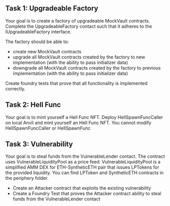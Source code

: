## Task 1: Upgradeable Factory

Your goal is to create a factory of upgradeable MockVault contracts. Complete the UpgradeableFactory contact such that it adheres to the IUpgradeableFactory interface. 

The factory should be able to:

* create new MockVault contracts
* upgrade all MockVault contracts created by the factory to new implementation (with the ability to pass initializer data)
* downgrade all MockVault contracts created by the factory to previous implementation (with the ability to pass initializer data)

Create foundry tests that prove that all functionality is implemented correctly.


## Task 2: Hell Func

Your goal is to mint yourself a Hell Func NFT. Deploy HellSpawnFuncCaller on local Anvil and mint yourself an Hell Func NFT. You cannot modify HellSpawnFuncCaller or HellSpawnFunc

## Task 3: Vulnerability

Your goal is to steal funds from the VulnerableLender contact. The contract uses VulnerableLiquidityPool as a price feed. VulnerableLiquidityPool is a simplified AMM DEX for ETH-SyntheticETH pair that issues LPTokens for the provided liquidity. You can find LPToken and SyntheticETH contracts in the periphery folder. 

* Create an Attacker contract that exploits the existing vulnerability
* Create a Foundry Test that proves the Attacker contract ability to steal funds from the VulnerableLender contact
